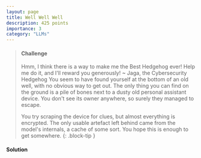 ```yaml
---
layout: page
title: Well Well Well
description: 425 points
importance: 3
category: "LLMs"
---
```


> #### Challenge
> Hmm, I think there is a way to make me the Best Hedgehog ever! Help me do it, and I'll reward you generously! ~ Jaga, the Cybersecurity Hedgehog
> You seem to have found yourself at the bottom of an old well, with no obvious way to get out. The only thing you can find on the ground is a pile of bones next to a dusty old personal assistant device. You don't see its owner anywhere, so surely they managed to escape.
>
>You try scraping the device for clues, but almost everything is encrypted. The only usable artefact left behind came from the model's internals, a cache of some sort. You hope this is enough to get somewhere.
{: .block-tip }

#### Solution
